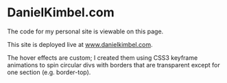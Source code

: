 DanielKimbel.com
================

The code for my personal site is viewable on this page.

This site is deployed live at www.danielkimbel.com.

The hover effects are custom; I created them using CSS3 keyframe animations to spin circular divs with borders that are transparent except for one section (e.g. border-top).
